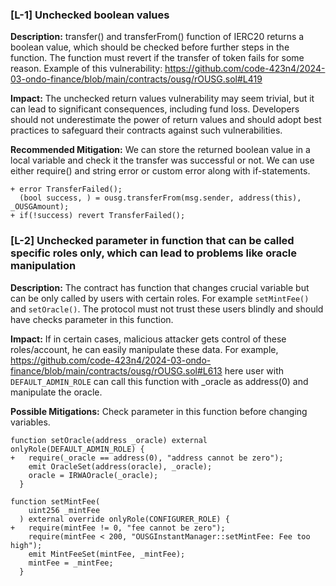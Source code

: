 ### [L-1] Unchecked boolean values 

**Description:** transfer() and transferFrom() function of IERC20 returns a boolean value, which should be checked before further steps in the function. The function must revert if the transfer of token fails for some reason.
Example of this vulnerability:
https://github.com/code-423n4/2024-03-ondo-finance/blob/main/contracts/ousg/rOUSG.sol#L419

**Impact:** The unchecked return values vulnerability may seem trivial, but it can lead to significant consequences, including fund loss. Developers should not underestimate the power of return values and should adopt best practices to safeguard their contracts against such vulnerabilities.


**Recommended Mitigation:** We can store the returned boolean value in a local variable and check it the transfer was successful or not. We can use either require() and string error or custom error along with if-statements.
```
+ error TransferFailed();
  (bool success, ) = ousg.transferFrom(msg.sender, address(this), _OUSGAmount);
+ if(!success) revert TransferFailed();
```

### [L-2] Unchecked parameter in function that can be called specific roles only, which can lead to problems like oracle manipulation

**Description:** The contract has function that changes crucial variable but can be only called by users with certain roles. For example `setMintFee()` and `setOracle()`. The protocol must not trust these users blindly and should have checks parameter in this function. 

**Impact:** If in certain cases, malicious attacker gets control of these roles/account, he can easily manipulate these data. For example,
https://github.com/code-423n4/2024-03-ondo-finance/blob/main/contracts/ousg/rOUSG.sol#L613
here user with `DEFAULT_ADMIN_ROLE` can call this function with _oracle as address(0) and manipulate the oracle.

**Possible Mitigations:** Check parameter in this function before changing variables.
```
function setOracle(address _oracle) external onlyRole(DEFAULT_ADMIN_ROLE) {
+   require(_oracle == address(0), "address cannot be zero");
    emit OracleSet(address(oracle), _oracle);
    oracle = IRWAOracle(_oracle);
  }
```
```
function setMintFee(
    uint256 _mintFee
  ) external override onlyRole(CONFIGURER_ROLE) {
+   require(mintFee != 0, "fee cannot be zero");
    require(mintFee < 200, "OUSGInstantManager::setMintFee: Fee too high");
    emit MintFeeSet(mintFee, _mintFee);
    mintFee = _mintFee;
  }
```